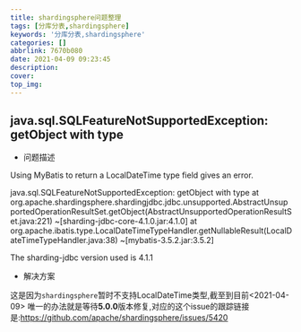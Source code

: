 ```yaml
---
title: shardingsphere问题整理
tags: [分库分表,shardingsphere]
keywords: '分库分表,shardingsphere'
categories: []
abbrlink: 7670b080
date: 2021-04-09 09:23:45
description:
cover:
top_img:
---
```


## java.sql.SQLFeatureNotSupportedException: getObject with type

- 问题描述

Using MyBatis to return a LocalDateTime type field gives an error.

java.sql.SQLFeatureNotSupportedException: getObject with type
at org.apache.shardingsphere.shardingjdbc.jdbc.unsupported.AbstractUnsupportedOperationResultSet.getObject(AbstractUnsupportedOperationResultSet.java:221) ~[sharding-jdbc-core-4.1.0.jar:4.1.0]
at org.apache.ibatis.type.LocalDateTimeTypeHandler.getNullableResult(LocalDateTimeTypeHandler.java:38) ~[mybatis-3.5.2.jar:3.5.2]

The sharding-jdbc version used is 4.1.1

- 解决方案

这是因为`shardingsphere`暂时不支持LocalDateTime类型,截至到目前<2021-04-09> 唯一的办法就是等待**5.0.0**版本修复,对应的这个issue的跟踪链接是:<https://github.com/apache/shardingsphere/issues/5420>


